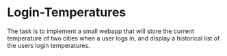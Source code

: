 # Login-Temperatures
The task is to implement a small webapp that will store the current temperature of two cities when a user logs in, and display a historical list of the users login temperatures.
